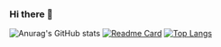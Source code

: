 ### Hi there 👋

<!--
**guipmartins/guipmartins** is a ✨ _special_ ✨ repository because its `README.md` (this file) appears on your GitHub profile.

Here are some ideas to get you started:

- 🔭 I’m currently working on ...
- 🌱 I’m currently learning ...
- 👯 I’m looking to collaborate on ...
- 🤔 I’m looking for help with ...
- 💬 Ask me about ...
- 📫 How to reach me: ...
- 😄 Pronouns: ...
- ⚡ Fun fact: ...
-->

![Anurag's GitHub stats](https://github-readme-stats.vercel.app/api?username=guipmartins&show_icons=true&theme=tokyonight)
[![Readme Card](https://github-readme-stats.vercel.app/api/pin/?username=guipmartins&repo=github-readme-stats)](https://github.com/guipmartins/github-readme-stats)
[![Top Langs](https://github-readme-stats.vercel.app/api/top-langs/?username=guipmartins)](https://github.com/guipmartins/github-readme-stats)






